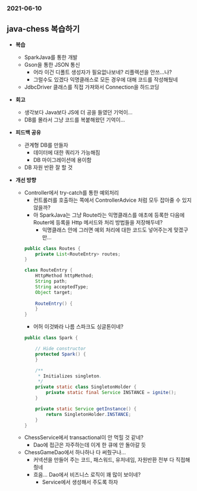 ### 2021-06-10

## java-chess 복습하기
- __복습__
    - SparkJava를 통한 개발
    - Gson을 통한 JSON 통신
        - 어라 이건 디폴트 생성자가 필요없나보네? 리플렉션을 안쓰...나?
        - 그럴수도 있겠다 익명클래스로 모든 경우에 대해 코드를 작성해뒀네
    - JdbcDriver 클래스를 직접 가져와서 Connection을 하드코딩

- __회고__
    - 생각보다 Java보다 JS에 더 공을 들였던 기억이...
    - DB를 몰라서 그냥 코드를 복붙해왔던 기억이...
    
- __피드백 공유__
    - 관계형 DB를 만들자
        - 데이터에 대한 쿼리가 가능해짐
        - DB 마이그레이션에 용이함
    - DB 자원 반환 잘 할 것

- __개선 방향__
    - Controller에서 try-catch를 통한 예외처리
        - 컨트롤러를 호출하는 쪽에서 ControllerAdvice 처럼 모두 잡아줄 수 있지 않을까?
        - 아 SparkJava는 그냥 Route라는 익명클래스를 애초에 등록한 다음에 Router에 등록을 Http 메서드와 처리 방법들을 저장해두네?
            - 익명클래스 안에 그러면 예외 처리에 대한 코드도 넣어주는게 맞겠구만...
        ```java
        public class Routes {
            private List<RouteEntry> routes;
        }
        
        class RouteEntry {
            HttpMethod httpMethod;
            String path;
            String acceptedType;
            Object target;
            
            RouteEntry() {
            }
        }
        ``` 
        - 어허 이것봐라 나름 스파크도 싱글톤이네?
        ```java
        public class Spark {
        
            // Hide constructor
            protected Spark() {
            }
        
            /**
             * Initializes singleton.
             */
            private static class SingletonHolder {
                private static final Service INSTANCE = ignite();
            }
        
            private static Service getInstance() {
                return SingletonHolder.INSTANCE;
            }
        }
        ```     
    - ChessService에서 transactional이 안 먹힐 것 같네?
        - Dao에 접근은 자주하는데 이게 한 큐에 안 돌아갈 듯
    - ChessGameDao에서 하나하나 다 써줬구나...
        - 커넥션을 만들어 주는 코드, 패스워드, 유저네임, 자원반환 전부 다 직접해줬네
        - 흐음... Dao에서 비즈니스 로직이 꽤 많이 보이네?
            - Service에서 생성해서 주도록 하자
        